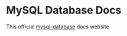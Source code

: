 # MySQL Database Docs

This official [mysql-database](https://npmjs.com/mysql-database) docs website